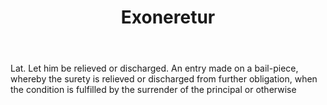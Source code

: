 ---
title: Exoneretur
letter: E
permalink: "/definitions/bld-exoneretur.html"
body: Lat. Let him be relieved or discharged. An entry made on a bail-piece, whereby
  the surety is relieved or discharged from further obligation, when the condition
  is fulfilled by the surrender of the principal or otherwise
published_at: '2018-07-07'
source: Black's Law Dictionary 2nd Ed (1910)
layout: post
---